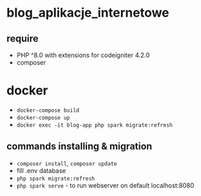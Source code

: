 # blog_aplikacje_internetowe
## require
- PHP ^8.0 with extensions for codeigniter 4.2.0
- composer

# docker
- `docker-compose build`
- `docker-compose up`
- `docker exec -it blog-app php spark migrate:refresh`


## commands installing & migration
- `composer install`, `composer update`
- fill .env database
- `php spark migrate:refresh`
- `php spark serve` - to run webserver on default localhost:8080



